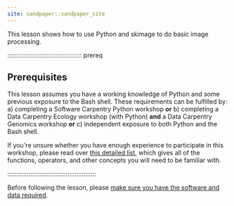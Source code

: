 ```yaml
---
site: sandpaper::sandpaper_site
---
```


This lesson shows how to use Python and skimage to do basic image processing.

::::::::::::::::::::::::::::::::::::::::::  prereq

## Prerequisites

This lesson assumes you have a working knowledge of Python and some previous exposure to the Bash shell.
These requirements can be fulfilled by:
a) completing a Software Carpentry Python workshop **or**
b) completing a Data Carpentry Ecology workshop (with Python) **and** a Data Carpentry Genomics workshop **or**
c) independent exposure to both Python and the Bash shell.

If you're unsure whether you have enough experience to participate in this workshop, please read over
[this detailed list](instructors/prereqs.md), which gives all of the functions, operators, and other concepts you will need
to be familiar with.


::::::::::::::::::::::::::::::::::::::::::::::::::

Before following the lesson, please [make sure you have the software and data required](learners/setup.md).


